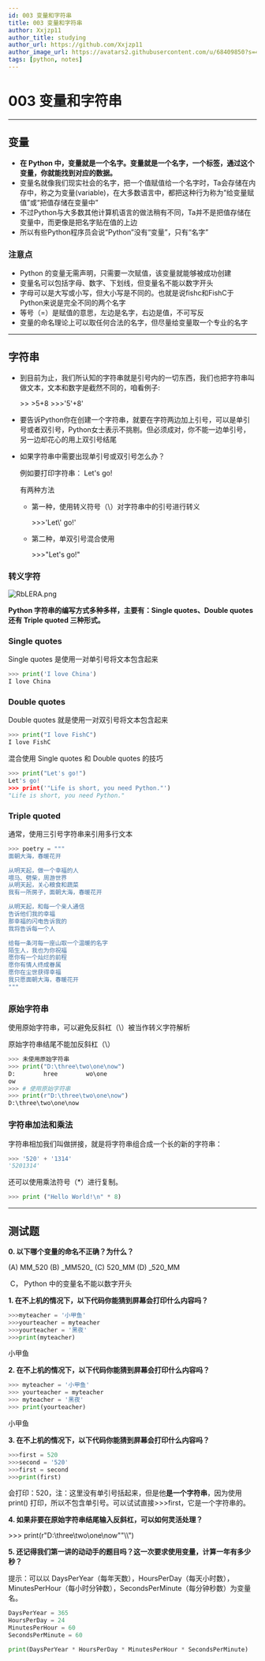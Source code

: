 ```yaml
---
id: 003 变量和字符串
title: 003 变量和字符串
author: Xxjzp11
author_title: studying
author_url: https://github.com/Xxjzp11
author_image_url: https://avatars2.githubusercontent.com/u/68409850?s=460&u=144d3c818e76fe4b88687db84279fad48b198818&v=4
tags: [python, notes]
---
```


# 003 变量和字符串

<!--truncate-->

----------------

## 变量

- **在 Python 中，变量就是一个名字。变量就是一个名字，一个标签，通过这个变量，你就能找到对应的数据。**
- 变量名就像我们现实社会的名字，把一个值赋值给一个名字时，Ta会存储在内存中，称之为变量(variable)，在大多数语言中，都把这种行为称为”给变量赋值”或“把值存储在变量中”
- 不过Python与大多数其他计算机语言的做法稍有不同，Ta并不是把值存储在变量中，而更像是把名字贴在值的上边
- 所以有些Python程序员会说“Python”没有“变量”，只有“名字”

### 注意点

- Python 的变量无需声明，只需要一次赋值，该变量就能够被成功创建
- 变量名可以包括字母、数字、下划线，但变量名不能以数字开头
- 字母可以是大写或小写，但大小写是不同的。也就是说fishc和FishC于Python来说是完全不同的两个名字
- 等号（=）是赋值的意思，左边是名字，右边是值，不可写反
- 变量的命名理论上可以取任何合法的名字，但尽量给变量取一个专业的名字

-----------

## 字符串

- 到目前为止，我们所认知的字符串就是引号内的一切东西，我们也把字符串叫做文本，文本和数字是截然不同的，咱看例子:

  \>> >5+8
  \>>>'5'+8'

- 要告诉Python你在创建一个字符串，就要在字符两边加上引号，可以是单引号或者双引号，Python女士表示不挑剔。但必须成对，你不能一边单引号，另一边却花心的用上双引号结尾

- 如果字符串中需要出现单引号或双引号怎么办？

  例如要打印字符串： Let's go!

  有两种方法

  - 第一种，使用转义符号（\）对字符串中的引号进行转义

    \>>>'Let\\' go!'

  - 第二种，单双引号混合使用

    \>>>"Let's go!"

### 转义字符

![RbLERA.png](https://z3.ax1x.com/2021/07/07/RbLERA.png)

**Python 字符串的编写方式多种多样，主要有：Single quotes、Double quotes 还有 Triple quoted 三种形式。**

### Single quotes

Single quotes 是使用一对单引号将文本包含起来

```python
>>> print('I love China')
I love China
```

### Double quotes 

Double quotes 就是使用一对双引号将文本包含起来

```python
>>> print("I love FishC")
I love FishC
```

混合使用 Single quotes 和 Double quotes 的技巧

```python
>>> print("Let's go!")
Let's go!
>>> print('"Life is short, you need Python."')
"Life is short, you need Python."
```

### Triple quoted

通常，使用三引号字符串来引用多行文本

```python
>>> poetry = """
面朝大海，春暖花开

从明天起，做一个幸福的人
喂马、劈柴，周游世界
从明天起，关心粮食和蔬菜
我有一所房子，面朝大海，春暖花开

从明天起，和每一个亲人通信
告诉他们我的幸福
那幸福的闪电告诉我的
我将告诉每一个人

给每一条河每一座山取一个温暖的名字
陌生人，我也为你祝福
愿你有一个灿烂的前程
愿你有情人终成眷属
愿你在尘世获得幸福
我只愿面朝大海，春暖花开
"""
```

### 原始字符串

使用原始字符串，可以避免反斜杠（\）被当作转义字符解析

原始字符串结尾不能加反斜杠（\）

```python
>>> 未使用原始字符串
>>> print("D:\three\two\one\now")
D:        hree        wo\one
ow
>>> # 使用原始字符串
>>> print(r"D:\three\two\one\now")
D:\three\two\one\now
```

### 字符串加法和乘法

字符串相加我们叫做拼接，就是将字符串组合成一个长的新的字符串：

```python
>>> '520' + '1314'
'5201314'
```

还可以使用乘法符号（*）进行复制。

```python
>>> print ("Hello World!\n" * 8)
```

-------------

## 测试题

**0. 以下哪个变量的命名不正确？为什么？**

  (A) MM_520 (B) \_MM520_ (C) 520_MM (D) _520_MM

​	C， Python 中的变量名不能以数字开头



**1. 在不上机的情况下，以下代码你能猜到屏幕会打印什么内容吗？**

```python
>>>myteacher = '小甲鱼'
>>>yourteacher = myteacher
>>>yourteacher = '黑夜'
>>>print(myteacher)
```

小甲鱼



**2. 在不上机的情况下，以下代码你能猜到屏幕会打印什么内容吗？**

```python
>>> myteacher = '小甲鱼'
>>> yourteacher = myteacher
>>> myteacher = '黑夜'
>>> print(yourteacher)
```

小甲鱼



**3. 在不上机的情况下，以下代码你能猜到屏幕会打印什么内容吗？**

```python
>>>first = 520
>>>second = '520'
>>>first = second
>>>print(first)
```

会打印：520，注：这里没有单引号括起来，但是他**是一个字符串**，因为使用 print() 打印，所以不包含单引号。可以试试直接>>>first，它是一个字符串的。



**4. 如果非要在原始字符串结尾输入反斜杠，可以如何灵活处理？**

\>>> print(r"D:\three\two\one\now""\\\\")



**5. 还记得我们第一讲的动动手的题目吗？这一次要求使用变量，计算一年有多少秒？**

提示：可以以 DaysPerYear（每年天数），HoursPerDay（每天小时数），MinutesPerHour（每小时分钟数），SecondsPerMinute（每分钟秒数）为变量名。

```python
DaysPerYear = 365
HoursPerDay = 24
MinutesPerHour = 60
SecondsPerMinute = 60

print(DaysPerYear * HoursPerDay * MinutesPerHour * SecondsPerMinute)
```